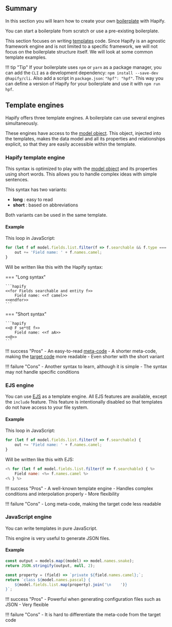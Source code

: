 ## Summary

In this section you will learn how to create your own [boilerplate](../terminology.md) with Hapify.

You can start a boilerplate from scratch or use a pre-existing boilerplate.

This section focuses on writing [templates](../terminology.md) code.
Since Hapify is an agnostic framework engine and is not limited to a specific framework, we will not focus on the boilerplate structure itself.
We will look at some common template examples.

!!! tip "Tip"
    If your boilerplate uses `npm` or `yarn` as a package manager,
    you can add the `CLI` as a development dependency: `npm install --save-dev @hapify/cli`.
    Also add a script in `package.json`: `"hpf": "hpf"`.
    This way you can define a version of Hapify for your boilerplate and use it with `npm run hpf`.

## Template engines

Hapify offers three template engines.
A boilerplate can use several engines simultaneously.

These engines have access to the [model object](../../reference/model-object.md).
This object, injected into the templates, makes the data model and all its properties and relationships explicit, so that they are easily accessible within the template.

### Hapify template engine

This syntax is optimized to play with the [model object](../../reference/model-object.md) and its properties using short words.
This allows you to handle complex ideas with simple sentences.

This syntax has two variants:

- **long** : easy to read
- **short** : based on abbreviations
 
Both variants can be used in the same template.

#### Example

This loop in JavaScript:

```javascript
for (let f of model.fields.list.filter(f => f.searchable && f.type === 'entity')) {
	out += 'Field name: ' + f.names.camel;
}
```

Will be written like this with the Hapify syntax:

=== "Long syntax"

    ```hapify
    <<for Fields searchable and entity f>>
        Field name: <<f camel>>
    <<endfor>>
    ```

=== "Short syntax"

    ```hapify
    <<@ F se*tE f>>
        Field name: <<f aA>>
    <<@>>
    ```

!!! success "Pros"
    - An easy-to-read [meta-code](../terminology.md)
    - A shorter meta-code, making the [target code](../terminology.md) more readable
    - Even shorter with the short variant

!!! failure "Cons"
    - Another syntax to learn, although it is simple
    - The syntax may not handle specific conditions

### EJS engine

You can use [EJS](https://ejs.co/) as a template engine.
All EJS features are available, except the `include` feature.
This feature is intentionally disabled so that templates do not have access to your file system.

#### Example

This loop in JavaScript:

```javascript
for (let f of model.fields.list.filter(f => f.searchable) {
	out += 'Field name: ' + f.names.camel;
}
```

Will be written like this with EJS:

```js
<% for (let f of model.fields.list.filter(f => f.searchable) { %>
	Field name: <%= f.names.camel %>
<% } %>
```

!!! success "Pros"
    - A well-known template engine
    - Handles complex conditions and interpolation properly
    - More flexibility

!!! failure "Cons"
    - Long meta-code, making the target code less readable

### JavaScript engine
 
You can write templates in pure JavaScript.
 
This engine is very useful to generate JSON files.

#### Example

```javascript
const output = models.map((model) => model.names.snake);
return JSON.stringify(output, null, 2);
```

```javascript
const property = (field) => `private ${field.names.camel};`;
return `class ${model.names.pascal} {
    ${model.fields.list.map(property).join('\n    ')}
}`;
```

!!! success "Pros"
    - Powerful when generating configuration files such as JSON
    - Very flexible

!!! failure "Cons"
    - It is hard to differentiate the meta-code from the target code
